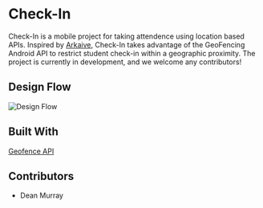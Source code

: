 # Check-In
Check-In is a mobile project for taking attendence using location based APIs. Inspired by [Arkaive](https://play.google.com/store/apps/details?id=com.arkaive.arkaive&hl=en_US), Check-In takes advantage of the GeoFencing Android API to restrict student check-in within a geographic proximity. The project is currently in development, and we welcome any contributors!

## Design Flow
![Design Flow](https://firebasestorage.googleapis.com/v0/b/check-in-fc777.appspot.com/o/Check-In%20Photos.png?alt=media&token=79177e0e-1563-4f1b-ab14-46bd823265b3)

## Built With
[Geofence API](https://developer.android.com/training/location/geofencing)

## Contributors
* Dean Murray
